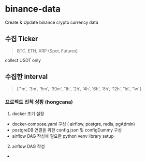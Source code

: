 # binance-data
Create &amp; Update binance crypto currency data

## 수집 Ticker

> BTC, ETH, XRP (Spot, Futures)

collect USDT only

## 수집한 interval

> ['1m', '3m', '5m', '30m', '1h', '2h', '4h', '6h', '8h', '12h', '1d', '1w']

### 프로젝트 진척 상황 (hongcana)

1. docker 초기 설정

- docker-compose.yaml 구성 ( airflow, postgre, redis, pgAdmin)
- postgreDB 연결을 위한 config.json 및 configDummy 구성
- airflow DAG 작성에 필요한 python venv library setup

2. airflow DAG 작성

- 